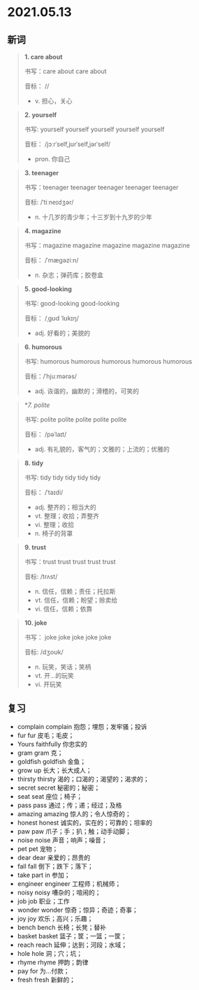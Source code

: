 # 2021.05.13

## 新词

> **1. care about**
>
> 书写：care about care about
>
> 音标： //
>
> - v. 担心，关心





> **2. yourself**
>
> 书写: yourself yourself yourself yourself yourself
>
> 音标： /jɔːrˈself,jʊrˈself,jərˈself/
>
> - pron. 你自己






> **3. teenager**
>
> 书写：teenager teenager teenager teenager teenager 
>
> 音标:  /ˈtiːneɪdʒər/
>
> - n. 十几岁的青少年；十三岁到十九岁的少年




> **4. magazine**
>
> 书写：magazine magazine magazine magazine magazine 
>
> 音标： /ˈmæɡəziːn/
>
> - n. 杂志；弹药库；胶卷盒






> **5. good-looking**
>
> 书写: good-looking good-looking
>
> 音标：  /ˌɡʊd ˈlʊkɪŋ/
>
> - adj. 好看的；美貌的




> **6. humorous**
>
> 书写: humorous humorous humorous humorous humorous 
>
> 音标：/ˈhjuːmərəs/
>
> - adj. 诙谐的，幽默的；滑稽的，可笑的



> **7. polite*
>
> 书写: polite polite polite polite polite
>
> 音标： /pəˈlaɪt/
>
> - adj. 有礼貌的，客气的；文雅的；上流的；优雅的





> **8. tidy**
>
> 书写: tidy tidy tidy tidy tidy
>
> 音标： /ˈtaɪdi/
>
> - adj. 整齐的；相当大的
> - vt. 整理；收拾；弄整齐
> - vi. 整理；收拾
> - n. 椅子的背罩




> **9. trust**
>
> 书写：trust trust trust trust trust
>
> 音标:  /trʌst/
>
> - n. 信任，信赖；责任；托拉斯
> - vt. 信任，信赖；盼望；赊卖给
> - vi. 信任，信赖；依靠




> **10. joke**
>
> 书写： joke joke joke joke joke
>
> 音标: /dʒoʊk/
>
> - n. 玩笑，笑话；笑柄
> - vt. 开…的玩笑
> - vi. 开玩笑


## 复习

- complain complain 抱怨；埋怨；发牢骚；投诉
- fur fur 皮毛；毛皮；
- Yours faithfully 你忠实的
- gram gram 克；
- goldfish goldfish 金鱼；
- grow up 长大；长大成人；
- thirsty thirsty 渴的；口渴的；渴望的；渴求的；
- secret secret 秘密的；秘密；
- seat seat 座位；椅子；
- pass pass 通过；传；递；经过；及格
- amazing amazing 惊人的；令人惊奇的；
- honest honest  诚实的，实在的；可靠的；坦率的
- paw paw 爪子；手；扒；触；动手动脚；
- noise noise 声音；响声；噪音；
- pet pet 宠物；
- dear dear 亲爱的；昂贵的
- fall fall 倒下；跌下；落下；
- take part in 参加；
- engineer engineer 工程师；机械师；
- noisy noisy 嘈杂的；喧闹的；
- job job 职业；工作
- wonder wonder 惊奇；惊异；奇迹；奇事；
- joy joy 欢乐；高兴；乐趣；
- bench bench 长椅；长凳；替补
- basket basket 篮子；筐；一篮；一筐；
- reach reach  延伸；达到；河段；水域；
- hole hole 洞；穴；坑；
- rhyme rhyme 押韵；韵律
- pay for 为...付款；
- fresh fresh 新鲜的；
